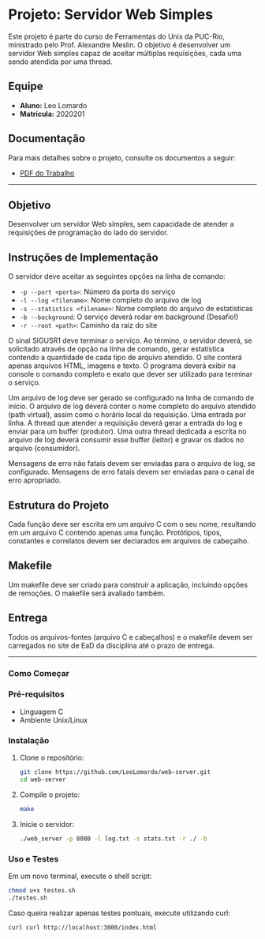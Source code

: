# Projeto: Servidor Web Simples

Este projeto é parte do curso de Ferramentas do Unix da PUC-Rio, ministrado pelo Prof. Alexandre Meslin. O objetivo é desenvolver um servidor Web simples capaz de aceitar múltiplas requisições, cada uma sendo atendida por uma thread.

## Equipe

- **Aluno:** Leo Lomardo
- **Matrícula:** 2020201

## Documentação

Para mais detalhes sobre o projeto, consulte os documentos a seguir:

- [PDF do Trabalho](Trabalho_2.pdf)

---

## Objetivo

Desenvolver um servidor Web simples, sem capacidade de atender a requisições de programação do lado do servidor.

## Instruções de Implementação

O servidor deve aceitar as seguintes opções na linha de comando:

- `-p --port <porta>`: Número da porta do serviço
- `-l --log <filename>`: Nome completo do arquivo de log
- `-s --statistics <filename>`: Nome completo do arquivo de estatísticas
- `-b --background`: O serviço deverá rodar em background (Desafio!)
- `-r --root <path>`: Caminho da raiz do site

O sinal SIGUSR1 deve terminar o serviço. Ao término, o servidor deverá, se solicitado através de opção na linha de comando, gerar estatística contendo a quantidade de cada tipo de arquivo atendido. O site conterá apenas arquivos HTML, imagens e texto. O programa deverá exibir na console o comando completo e exato que dever ser utilizado para terminar o serviço.

Um arquivo de log deve ser gerado se configurado na linha de comando de início. O arquivo de log deverá conter o nome completo do arquivo atendido (path virtual), assim como o horário local da requisição. Uma entrada por linha. A thread que atender a requisição deverá gerar a entrada do log e enviar para um buffer (produtor). Uma outra thread dedicada a escrita no arquivo de log deverá consumir esse buffer (leitor) e gravar os dados no arquivo (consumidor).

Mensagens de erro não fatais devem ser enviadas para o arquivo de log, se configurado. Mensagens de erro fatais devem ser enviadas para o canal de erro apropriado.

## Estrutura do Projeto

Cada função deve ser escrita em um arquivo C com o seu nome, resultando em um arquivo C contendo apenas uma função. Protótipos, tipos, constantes e correlatos devem ser declarados em arquivos de cabeçalho. 

## Makefile

Um makefile deve ser criado para construir a aplicação, incluindo opções de remoções. O makefile será avaliado também.


## Entrega

Todos os arquivos-fontes (arquivo C e cabeçalhos) e o makefile devem ser carregados no site de EaD da disciplina até o prazo de entrega.

---

### Como Começar

### Pré-requisitos

- Linguagem C
- Ambiente Unix/Linux

### Instalação

1. Clone o repositório:
    ```bash
    git clone https://github.com/LeoLomardo/web-server.git
    cd web-server
    ```
2. Compile o projeto:
    ```bash
    make
    
    ```
3. Inicie o servidor:
    ```bash
    ./web_server -p 8080 -l log.txt -s stats.txt -r ./ -b 
    ```
    
### Uso e Testes

Em um novo terminal, execute o shell script:
```bash
chmod u+x testes.sh
./testes.sh
```

Caso queira realizar apenas testes pontuais, execute utilizando curl:
```bash
curl curl http://localhost:3000/index.html
```

